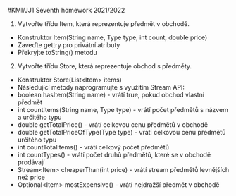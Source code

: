 #KMI/JJ1 Seventh homework 2021/2022

1. Vytvořte třídu Item, která reprezentuje předmět v obchodě.
+ Konstruktor Item(String name, Type type, int count, double price)
+ Zaveďte gettry pro privátní atributy
+ Překryjte toString() metodu

2. Vytvořte třídu Store, která reprezentuje obchod s předměty.
+ Konstruktor Store(List\<Item\> items)
+ Následující metody naprogramujte s využitím Stream API:
+ boolean hasItem(String name) - vrátí true, pokud obchod vlastní předmět
+ int countItems(String name, Type type) - vrátí počet předmětů s názvem a určitého typu
+ double getTotalPrice() - vrátí celkovou cenu předmětů v obchodě
+ double getTotalPriceOfType(Type type) - vrátí celkovou cenu předmětů určitého typu
+ int countTotalItems() - vrátí celkový počet předmětů
+ int countTypes() - vrátí počet druhů předmětů, které se v obchodě prodávají
+ Stream\<Item\> cheaperThan(int price) - vrátí stream předmětů levnějších než price
+ Optional\<Item\> mostExpensive() - vrátí nejdražší předmět v obchodě